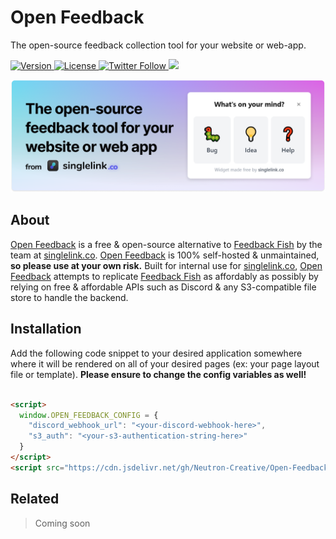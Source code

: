 # Open Feedback
The open-source feedback collection tool for your website or web-app.

<p>
    <a href="https://github.com/Neutron-Creative/Singlelink/projects/1">
        <img src="https://img.shields.io/badge/Work%20In%20Progress-0.1.0-%2303d2d4" alt="Version">
    </a>
    <a href="https://www.gnu.org/licenses/gpl-3.0.en.html">
        <img src="https://img.shields.io/badge/License-LGPL-%236ab04c" alt="License"/>
    </a>
    <a href="https://twitter.com/neutroncreative">
		<img alt="Twitter Follow" height=20 src="https://img.shields.io/twitter/follow/neutroncreative?color=%2300acee&label=Follow%20us%20on%20Twitter&style=plastic">
	</a
	<a href="https://discord.gg/BUbmgV4">
		<img src="https://img.shields.io/discord/739822478276165675?color=%237289da&label=Join%20our%20community%20on%20Discord"/>
	</a>
</p>
<img src="assets/Open-Feedback Github Banner.png">
<h2>About</h2>
<a href="https://github.com/Neutron-Creative/Open-Feedback">Open Feedback</a> is a free & open-source alternative to <a href="https://feedback.fish">Feedback Fish</a> by the team at <a href="https://singlelink.co">singlelink.co</a>. <a href="https://github.com/Neutron-Creative/Open-Feedback">Open Feedback</a> is 100% self-hosted & unmaintained, <b>so please use at your own risk.</b> Built for internal use for <a href="https://singlelink.co">singlelink.co</a>, <a href="https://github.com/Neutron-Creative/Open-Feedback">Open Feedback</a> attempts to replicate <a href="https://feedback.fish">Feedback Fish</a> as affordably as possibly by relying on free & affordable APIs such as Discord & any S3-compatible file store to handle the backend.
<br>
<h2>Installation</h2>
Add the following code snippet to your desired application somewhere where it will be rendered on all of your desired pages (ex: your page layout file or template). <b>Please ensure to change the config variables as well!</b><br><br>

```html
<script>
  window.OPEN_FEEDBACK_CONFIG = {
    "discord_webhook_url": "<your-discord-webhook-here>",
    "s3_auth": "<your-s3-authentication-string-here>"
  }
</script>
<script src="https://cdn.jsdelivr.net/gh/Neutron-Creative/Open-Feedback/dist/index.js"></script>
```

<h2>Related</h2>

> Coming soon